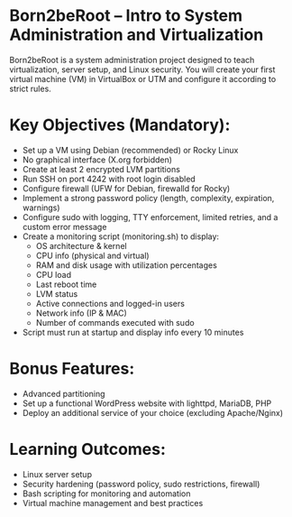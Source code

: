 # Born2beRoot – Intro to System Administration and Virtualization
Born2beRoot is a system administration project designed to teach virtualization, server setup, and Linux security. You will create your first virtual machine (VM) in VirtualBox or UTM and configure it according to strict rules.

# Key Objectives (Mandatory):
- Set up a VM using Debian (recommended) or Rocky Linux
- No graphical interface (X.org forbidden)
- Create at least 2 encrypted LVM partitions
- Run SSH on port 4242 with root login disabled
- Configure firewall (UFW for Debian, firewalld for Rocky)
- Implement a strong password policy (length, complexity, expiration, warnings)
- Configure sudo with logging, TTY enforcement, limited retries, and a custom error message
- Create a monitoring script (monitoring.sh) to display:
  - OS architecture & kernel
  - CPU info (physical and virtual)
  - RAM and disk usage with utilization percentages
  - CPU load
  - Last reboot time
  - LVM status
  - Active connections and logged-in users
  - Network info (IP & MAC)
  - Number of commands executed with sudo
- Script must run at startup and display info every 10 minutes

# Bonus Features:
- Advanced partitioning
- Set up a functional WordPress website with lighttpd, MariaDB, PHP
- Deploy an additional service of your choice (excluding Apache/Nginx)

# Learning Outcomes:
- Linux server setup
- Security hardening (password policy, sudo restrictions, firewall)
- Bash scripting for monitoring and automation
- Virtual machine management and best practices
